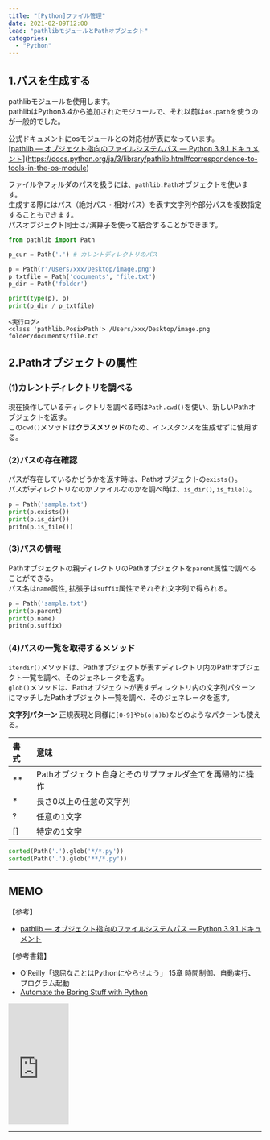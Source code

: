 ```yaml
---
title: "[Python]ファイル管理"
date: 2021-02-09T12:00
lead: "pathlibモジュールとPathオブジェクト"
categories:
  - "Python"
---
```


## 1.パスを生成する
pathlibモジュールを使用します。  
pathlibはPython3.4から追加されたモジュールで、それ以前は`os.path`を使うのが一般的でした。  

公式ドキュメントにosモジュールとの対応付が表になっています。  
[[pathlib — オブジェクト指向のファイルシステムパス — Python 3.9.1 ドキュメント](https://docs.python.org/ja/3/library/pathlib.html)](https://docs.python.org/ja/3/library/pathlib.html#correspondence-to-tools-in-the-os-module)

ファイルやフォルダのパスを扱うには、`pathlib.Path`オブジェクトを使います。  
生成する際にはパス（絶対パス・相対パス）を表す文字列や部分パスを複数指定することもできます。  
パスオブジェクト同士は`/`演算子を使って結合することができます。

```python
from pathlib import Path

p_cur = Path('.') # カレントディレクトリのパス

p = Path(r'/Users/xxx/Desktop/image.png')
p_txtfile = Path('documents', 'file.txt')
p_dir = Path('folder')

print(type(p), p)
print(p_dir / p_txtfile)
```
```
<実行ログ>
<class 'pathlib.PosixPath'> /Users/xxx/Desktop/image.png
folder/documents/file.txt
```

## 2.Pathオブジェクトの属性
### (1)カレントディレクトリを調べる
現在操作しているディレクトリを調べる時は`Path.cwd()`を使い、新しいPathオブジェクトを返す。  
この`cwd()`メソッドは**クラスメソッド**のため、インスタンスを生成せずに使用する。

### (2)パスの存在確認
パスが存在しているかどうかを返す時は、Pathオブジェクトの`exists()`。  
パスがディレクトリなのかファイルなのかを調べ時は、`is_dir()`, `is_file()`。  

```python
p = Path('sample.txt')
print(p.exists())
print(p.is_dir())
pritn(p.is_file())
```

### (3)パスの情報
Pathオブジェクトの親ディレクトリのPathオブジェクトを`parent`属性で調べることができる。  
パス名は`name`属性, 拡張子は`suffix`属性でそれぞれ文字列で得られる。

```python
p = Path('sample.txt')
print(p.parent)
print(p.name)
pritn(p.suffix)
```

### (4)パスの一覧を取得するメソッド
`iterdir()`メソッドは、Pathオブジェクトが表すディレクトリ内のPathオブジェクト一覧を調べ、そのジェネレータを返す。  
`glob()`メソッドは、Pathオブジェクトが表すディレクトリ内の文字列パターンにマッチしたPathオブジェクト一覧を調べ、そのジェネレータを返す。

**文字列パターン**
正規表現と同様に`[0-9]`や`b(o|a)b)`などのようなパターンも使える。

| 書式 | 意味 |
| :--- | :--- |
| ** | Pathオブジェクト自身とそのサブフォルダ全てを再帰的に操作 |
| * | 長さ0以上の任意の文字列 |
| ? | 任意の1文字 |
| [] | 特定の1文字 |


```python
sorted(Path('.').glob('*/*.py'))
sorted(Path('.').glob('**/*.py'))
```

---
## MEMO
【参考】
- [pathlib — オブジェクト指向のファイルシステムパス — Python 3.9.1 ドキュメント](https://docs.python.org/ja/3/library/pathlib.html)

【参考書籍】
- O’Reilly「退屈なことはPythonにやらせよう」 15章 時間制御、自動実行、プログラム起動
- [Automate the Boring Stuff with Python](https://automatetheboringstuff.com/)
<iframe style="width:120px;height:240px;" marginwidth="0" marginheight="0" scrolling="no" frameborder="0" src="https://rcm-fe.amazon-adsystem.com/e/cm?ref=qf_sp_asin_til&t=massasquash08-22&m=amazon&o=9&p=8&l=as1&IS1=1&detail=1&asins=487311778X&linkId=691e891718cdd36feb75e664a0a2f53a&bc1=ffffff&amp;lt1=_top&fc1=333333&lc1=0066c0&bg1=ffffff&f=ifr"></iframe>

---